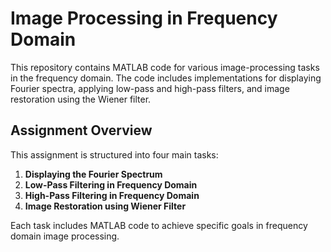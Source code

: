 # Image Processing in Frequency Domain

This repository contains MATLAB code for various image-processing tasks in the frequency domain. The code includes implementations for displaying Fourier spectra, applying low-pass and high-pass filters, and image restoration using the Wiener filter.

## Assignment Overview

This assignment is structured into four main tasks:

1. **Displaying the Fourier Spectrum**
2. **Low-Pass Filtering in Frequency Domain**
3. **High-Pass Filtering in Frequency Domain**
4. **Image Restoration using Wiener Filter**

Each task includes MATLAB code to achieve specific goals in frequency domain image processing.




